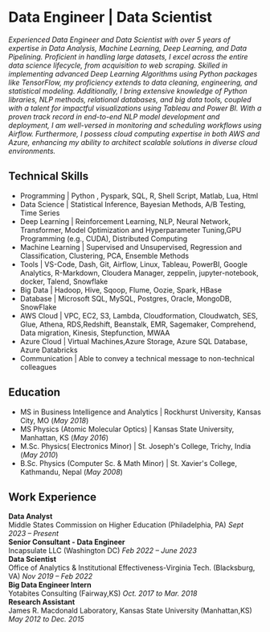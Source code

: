 # Data Engineer | Data Scientist
*Experienced Data Engineer and Data Scientist with over 5 years of expertise in Data Analysis, Machine Learning, Deep Learning, and Data Pipelining. Proficient in handling large datasets, I excel across the entire data science lifecycle, from acquisition to web scraping. Skilled in implementing advanced Deep Learning Algorithms using Python packages like TensorFlow, my proficiency extends to data cleaning, engineering, and statistical modeling. Additionally, I bring extensive knowledge of Python libraries, NLP methods, relational databases, and big data tools, coupled with a talent for impactful visualizations using Tableau and Power BI. With a proven track record in end-to-end NLP model development and deployment, I am well-versed in monitoring and scheduling workflows using Airflow. Furthermore, I possess cloud computing expertise in both AWS and Azure, enhancing my ability to architect scalable solutions in diverse cloud environments.*

## Technical Skills
- Programming | Python , Pyspark, SQL, R, Shell Script, Matlab, Lua, Html
- Data Science | Statistical Inference, Bayesian Methods, A/B Testing, Time Series
- Deep Learning | Reinforcement Learning, NLP, Neural Network, Transformer, Model Optimization and Hyperparameter Tuning,GPU Programming (e.g., CUDA), Distributed Computing
- Machine Learning | Supervised and Unsupervised, Regression and Classification, Clustering, PCA, Ensemble Methods
- Tools | VS-Code, Dash, Git, Airflow, Linux, Tableau, PowerBI, Google Analytics, R-Markdown, Cloudera Manager, zeppelin, jupyter-notebook, docker, Talend, Snowflake
- Big Data | Hadoop, Hive, Sqoop, Flume, Oozie, Spark, HBase
- Database | Microsoft SQL, MySQL, Postgres, Oracle, MongoDB, SnowFlake
- AWS Cloud | VPC, EC2, S3, Lambda, Cloudformation, Cloudwatch, SES, Glue, Athena, RDS,Redshift, Beanstalk, EMR, Sagemaker, Comprehend, Data migration, Kinesis, Stepfunction, MWAA
- Azure Cloud | Virtual Machines,Azure Storage, Azure SQL Database, Azure Databricks
- Communication | Able to convey a technical message to non-technical colleagues

## Education
- MS in Business Intelligence and Analytics | Rockhurst University, Kansas City, MO (_May 2018_)					
- MS Physics (Atomic Molecular Optics)	| Kansas State University, Manhattan, KS (_May 2016_) 			        		
- M.Sc. Physics( Electronics Minor) | St. Joseph's College, Trichy, India (_May 2010_)
- B.Sc. Physics  (Computer Sc. & Math Minor) | St. Xavier's College, Kathmandu, Nepal (_May 2008_)

## Work Experience
**Data Analyst**    
Middle States Commission on Higher Education (Philadelphia, PA) _Sept 2023 – Present_    
**Senior Consultant - Data Engineer**    
Incapsulate LLC (Washington DC) _Feb 2022 – June 2023_    
**Data Scientist**    
Office of Analytics & Institutional Effectiveness-Virginia Tech. (Blacksburg, VA) _Nov 2019 – Feb 2022_    
**Big Data Engineer Intern**    
Yotabites Consulting (Fairway,KS) _Oct. 2017 to Mar. 2018_    
**Research Assistant**    
James R. Macdonald Laboratory, Kansas State University (Manhattan,KS) _May 2012 to Dec. 2015_    
   




